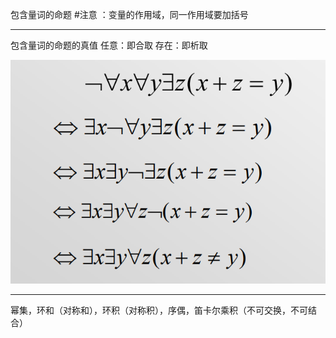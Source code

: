 包含量词的命题
#注意 ：变量的作用域，同一作用域要加括号

---
包含量词的命题的真值
	任意：即合取
	存在：即析取



![](附件/Pasted%20image%2020230227155333.png)


---
幂集，环和（对称和），环积（对称积），序偶，笛卡尔乘积（不可交换，不可结合）